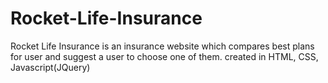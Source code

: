 # Rocket-Life-Insurance
Rocket Life Insurance is an insurance website which compares best plans for user and suggest a user to choose one of them. created in HTML, CSS, Javascript(JQuery)
